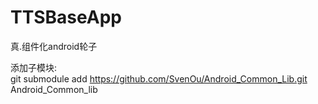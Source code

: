 # TTSBaseApp
真.组件化android轮子   

添加子模块:   
git submodule add https://github.com/SvenOu/Android_Common_Lib.git Android_Common_lib 
